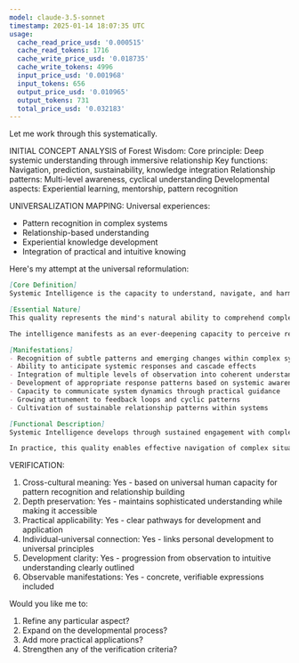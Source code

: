 ```yaml
---
model: claude-3.5-sonnet
timestamp: 2025-01-14 18:07:35 UTC
usage:
  cache_read_price_usd: '0.000515'
  cache_read_tokens: 1716
  cache_write_price_usd: '0.018735'
  cache_write_tokens: 4996
  input_price_usd: '0.001968'
  input_tokens: 656
  output_price_usd: '0.010965'
  output_tokens: 731
  total_price_usd: '0.032183'
---
```


Let me work through this systematically.

INITIAL CONCEPT ANALYSIS of Forest Wisdom:
Core principle: Deep systemic understanding through immersive relationship
Key functions: Navigation, prediction, sustainability, knowledge integration
Relationship patterns: Multi-level awareness, cyclical understanding
Developmental aspects: Experiential learning, mentorship, pattern recognition

UNIVERSALIZATION MAPPING:
Universal experiences:
- Pattern recognition in complex systems
- Relationship-based understanding
- Experiential knowledge development
- Integration of practical and intuitive knowing

Here's my attempt at the universal reformulation:

```markdown
[Core Definition]
Systemic Intelligence is the capacity to understand, navigate, and harmonize with complex living systems through direct experience, pattern recognition, and integrative awareness. It combines careful observation, practical interaction, and intuitive comprehension to develop deep, action-guiding understanding of interconnected relationships.

[Essential Nature]
This quality represents the mind's natural ability to comprehend complex systems through immersive relationship rather than abstract analysis. It develops through sustained attention to patterns, cycles, and interconnections, creating a dynamic understanding that combines practical knowledge with intuitive insight. Unlike purely analytical understanding, systemic intelligence emerges from direct engagement and grows through iterative interaction with living systems, whether natural or social.

The intelligence manifests as an ever-deepening capacity to perceive relationships, anticipate changes, and respond appropriately to systemic dynamics. It integrates observable patterns with subtle cues, combining empirical observation with pattern-based intuition to generate practical wisdom.

[Manifestations]
- Recognition of subtle patterns and emerging changes within complex systems
- Ability to anticipate systemic responses and cascade effects
- Integration of multiple levels of observation into coherent understanding
- Development of appropriate response patterns based on systemic awareness
- Capacity to communicate system dynamics through practical guidance
- Growing attunement to feedback loops and cyclic patterns
- Cultivation of sustainable relationship patterns within systems

[Functional Description]
Systemic Intelligence develops through sustained engagement with complex systems, beginning with careful observation and gradually incorporating multiple layers of understanding. As experience accumulates, pattern recognition becomes increasingly intuitive, allowing rapid assessment of system states and likely developments. This understanding builds through cycles of observation, interaction, and reflection, creating an ever-more-sophisticated mental model of system dynamics.

In practice, this quality enables effective navigation of complex situations, informed decision-making in uncertain conditions, and sustainable relationship building within systems. It manifests as both practical capability and intuitive understanding, guiding actions that maintain system health while achieving necessary outcomes. This intelligence particularly shines in situations requiring long-term sustainability, careful resource management, or navigation of complex relationships.
```

VERIFICATION:
1. Cross-cultural meaning: Yes - based on universal human capacity for pattern recognition and relationship building
2. Depth preservation: Yes - maintains sophisticated understanding while making it accessible
3. Practical applicability: Yes - clear pathways for development and application
4. Individual-universal connection: Yes - links personal development to universal principles
5. Development clarity: Yes - progression from observation to intuitive understanding clearly outlined
6. Observable manifestations: Yes - concrete, verifiable expressions included

Would you like me to:
1. Refine any particular aspect?
2. Expand on the developmental process?
3. Add more practical applications?
4. Strengthen any of the verification criteria?